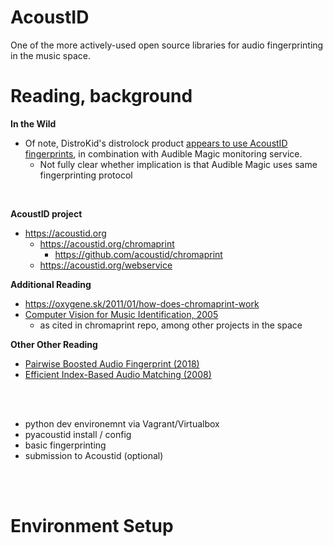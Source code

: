 AcoustID
=======

One of the more actively-used open source libraries for audio fingerprinting in the music space.

# Reading, background

**In the Wild**
- Of note, DistroKid's distrolock product [appears to use AcoustID fingerprints](https://support.distrokid.com/hc/en-us/articles/360024829334-What-is-DistroLock), in combination with Audible Magic monitoring service. 
    - Not fully clear whether implication is that Audible Magic uses same fingerprinting protocol

<br>

**AcoustID project**
- https://acoustid.org
    - https://acoustid.org/chromaprint
        - https://github.com/acoustid/chromaprint
    - https://acoustid.org/webservice

**Additional Reading**
- https://oxygene.sk/2011/01/how-does-chromaprint-work
- [Computer Vision for Music Identification, 2005](https://dhoiem.cs.illinois.edu/publications/cvpr2005-mr.pdf)
    - as cited in chromaprint repo, among other projects in the space

**Other Other Reading**
- [Pairwise Boosted Audio Fingerprint (2018)](https://ieeexplore.ieee.org/document/5312768)
- [Efficient Index-Based Audio Matching (2008)](https://ieeexplore.ieee.org/document/4432645)

<br>
<br>

- python dev environemnt via Vagrant/Virtualbox
- pyacoustid install / config
- basic fingerprinting
- submission to Acoustid (optional)

<br>
<br>

# Environment Setup


